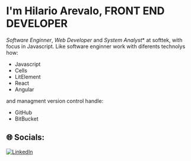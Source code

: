 # I'm Hilario Arevalo, FRONT END DEVELOPER
*Software Enginner*, *Web Developer* and *System Analyst** at softtek, with focus in Javascript.
Like software enginner work with diferents technolys how:
  <ul>
    <li>Javascript</li>
    <li>Cells</li>
    <li>LitElement</li>
    <li>React</li>
    <li>Angular</li>
  </ul>
and managment version control handle:
  <ul>
    <li>GitHub</li>
    <li>BitBucket</li>
  </ul>


## 🌐 Socials:
[![LinkedIn](https://img.shields.io/badge/LinkedIn-%230077B5.svg?logo=linkedin&logoColor=white)](https://www.linkedin.com/in/hilario-arevalo-dwfs/) 


<!-- Proudly created with GPRM ( https://gprm.itsvg.in ) -->
